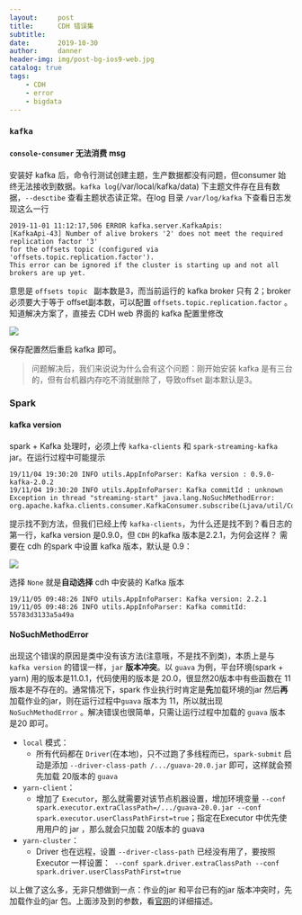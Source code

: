 ```yaml
---
layout:     post
title:      CDH 错误集
subtitle:   
date:       2019-10-30
author:     danner
header-img: img/post-bg-ios9-web.jpg
catalog: true
tags:
    - CDH
    - error
    - bigdata
---
```


### `kafka`

#### `console-consumer` 无法消费 msg

安装好 kafka 后，命令行测试创建主题，生产数据都没有问题，但consumer 始终无法接收到数据。`kafka log`(/var/local/kafka/data) 下主题文件存在且有数据，`--desctibe` 查看主题状态读正常。在log 目录 `/var/log/kafka` 下查看日志发现这么一行

```shell
2019-11-01 11:12:17,506 ERROR kafka.server.KafkaApis: 
[KafkaApi-43] Number of alive brokers '2' does not meet the required replication factor '3' 
for the offsets topic (configured via 'offsets.topic.replication.factor'). 
This error can be ignored if the cluster is starting up and not all brokers are up yet.
```

意思是 `offsets topic ` 副本数是3，而当前运行的 kafka broker 只有 2；broker 必须要大于等于 offset副本数，可以配置 `offsets.topic.replication.factor` 。知道解决方案了，直接去 CDH  web 界面的 kafka 配置里修改

![](https://vendanner.github.io/img/CDH/kafka_offset_factor.png)

保存配置然后重启 kafka 即可。

> 问题解决后，我们来说说为什么会有这个问题：刚开始安装 kafka 是有三台的，但有台机器内存吃不消就删除了，导致offset 副本默认是3。

### Spark

#### kafka version

spark + Kafka 处理时，必须上传 `kafka-clients` 和 `spark-streaming-kafka` jar。在运行过程中可能提示

```shell
19/11/04 19:30:20 INFO utils.AppInfoParser: Kafka version : 0.9.0-kafka-2.0.2
19/11/04 19:30:20 INFO utils.AppInfoParser: Kafka commitId : unknown
Exception in thread "streaming-start" java.lang.NoSuchMethodError: org.apache.kafka.clients.consumer.KafkaConsumer.subscribe(Ljava/util/Collection;)V
```

提示找不到方法，但我们已经上传 `kafka-clients`，为什么还是找不到？看日志的第一行，kafka version 是0.9.0，但 `CDH` 的kafka 版本是2.2.1，为何会这样？ 需要在 cdh 的spark 中设置 kafka 版本，默认是 0.9：

![](https://vendanner.github.io/img/CDH/spark_kafka_version.png)

选择 `None` 就是**自动选择** cdh 中安装的 Kafka 版本

```shell
19/11/05 09:48:26 INFO utils.AppInfoParser: Kafka version: 2.2.1
19/11/05 09:48:26 INFO utils.AppInfoParser: Kafka commitId: 55783d3133a5a49a
```

#### NoSuchMethodError

出现这个错误的原因是类中没有该方法(注意哦，不是找不到类)，本质上是与`kafka version` 的错误一样，`jar` **版本冲突**。以 `guava` 为例，平台环境(spark + yarn) 用的版本是11.0.1，代码使用的版本是 20.0，很显然20版本中有些函数在 11版本是不存在的。通常情况下，spark 作业执行时肯定是**先**加载环境的jar 然后**再**加载作业的jar，则在运行过程中`guava` 版本为 11，所以就出现 `NoSuchMethodError`  。解决错误也很简单，只需让运行过程中加载的 `guava` 版本是20 即可。

- `local` 模式：
  - 所有代码都在 `Driver`(在本地)，只不过跑了多线程而已，`spark-submit` 启动是添加 `--driver-class-path /.../guava-20.0.jar` 即可，这样就会预先加载 20版本的 `guava`
- `yarn-client`：
  - 增加了 `Executor`，那么就需要对该节点机器设置，增加环境变量 `--conf spark.executor.extraClassPath=/.../guava-20.0.jar --conf spark.executor.userClassPathFirst=true`；指定在Executor 中优先使用用户的 jar ，那么就会只加载 20版本的 guava
- `yarn-cluster`：
  -  Driver 也在远程，设置 `--driver-class-path` 已经没有用了，要按照 Executor 一样设置：` --conf spark.driver.extraClassPath --conf  spark.driver.userClassPathFirst=true`

以上做了这么多，无非只想做到一点：作业的jar 和平台已有的jar 版本冲突时，先加载作业的jar 包。上面涉及到的参数，看[官网]( https://spark.apache.org/docs/2.4.0/configuration.html )的详细描述。

















